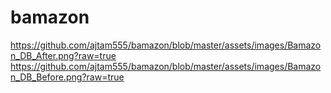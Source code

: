 # bamazon

https://github.com/ajtam555/bamazon/blob/master/assets/images/Bamazon_DB_After.png?raw=true
https://github.com/ajtam555/bamazon/blob/master/assets/images/Bamazon_DB_Before.png?raw=true
